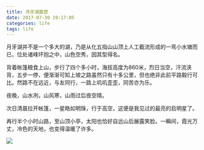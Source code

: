 ```yaml
---
title: 月牙湖露营
date: 2017-07-30 19:17:05
categories: life
tags: life
---
```



月牙湖并不是一个多大的湖，乃是从化五指山山顶上人工截流形成的一弯小水塘而已，位处诸峰环抱之中，山色空秀，因其型得名。   

背着帐篷粮食上山，步行了四个多小时，海拔高度为860米，烈日当空，汗流浃背，五步一停，便渐渐可知上坡之路虽然只有十多公里，但也绝非此前平路毅行可比。然路不在远近，与友同行，一路上叽叽歪歪，同苦亦为乐。   

夜晚，山水冽，山风寒，山雨过后夜空晴。 

次日清晨拉开帐篷，一星皓如明珠，行于高空，这便是我见过的最亮的启明星了。

再行半个小时山路，至山顶小亭，太阳也恰好自远山后展露笑脸。一瞬间，霞光万丈，冷色的天地，也变得温暖了许多。

![](./four.jpg)
